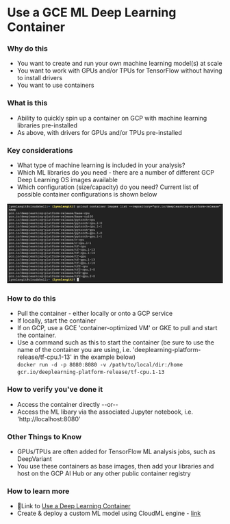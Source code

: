 # Use a GCE ML Deep Learning Container

### Why do this
 - You want to create and run your own machine learning model(s) at scale
 - You want to work with GPUs and/or TPUs for TensorFlow without having to install drivers
 - You want to use containers

### What is this
 - Ability to quickly spin up a container on GCP with machine learning libraries pre-installed
 - As above, with drivers for GPUs and/or TPUs pre-installed

### Key considerations
 - What type of machine learning is included in your analysis?
 - Which ML libraries do you need - there are a number of different GCP Deep Learning OS images available
 - Which configuration (size/capacity) do you need?  Current list of possible container configurations is shown below

 [![ml-containers](/images/ml-containers.png)]()

### How to do this
 - Pull the container - either locally or onto a GCP service
 - If locally, start the container
 - If on GCP, use a GCE 'container-optimized VM' or GKE to pull and start the container.
 - Use a command such as this to start the container (be sure to use the name of the container you are using, i.e. 'deeplearning-platform-release/tf-cpu.1-13' in the example below)   
      `docker run -d -p 8080:8080 -v /path/to/local/dir:/home gcr.io/deeplearning-platform-release/tf-cpu.1-13`

### How to verify you've done it
 - Access the container directly --or-- 
 - Access the ML libary via the associated Jupyter notebook, i.e. 'http://localhost:8080'

### Other Things to Know
 - GPUs/TPUs are often added for TensorFlow ML analysis jobs, such as DeepVariant
 - You use these containers as base images, then add your libraries and host on the GCP AI Hub or any other public container registry


### How to learn more
 - 📘Link to [Use a Deep Learning Container](https://cloud.google.com/blog/products/ai-machine-learning/introducing-deep-learning-containers-consistent-and-portable-environments)
 - Create & deploy a custom ML model using CloudML engine - [link](https://cloud.google.com/blog/products/gcp/genomic-ancestry-inference-with-deep-learning)
